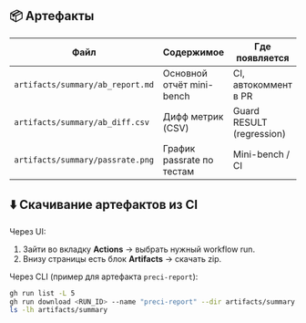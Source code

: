 ## 📦 Артефакты

| Файл                           | Содержимое                  | Где появляется             |
|--------------------------------|-----------------------------|----------------------------|
| `artifacts/summary/ab_report.md` | Основной отчёт mini-bench   | CI, автокоммент в PR       |
| `artifacts/summary/ab_diff.csv`  | Дифф метрик (CSV)           | Guard RESULT (regression)  |
| `artifacts/summary/passrate.png` | График passrate по тестам   | Mini-bench / CI            |

## ⬇️ Скачивание артефактов из CI

Через UI:
1. Зайти во вкладку **Actions** → выбрать нужный workflow run.
2. Внизу страницы есть блок **Artifacts** → скачать zip.

Через CLI (пример для артефакта `preci-report`):
```bash
gh run list -L 5
gh run download <RUN_ID> --name "preci-report" --dir artifacts/summary
ls -lh artifacts/summary
